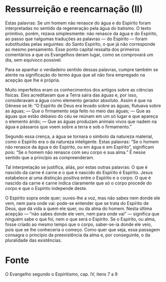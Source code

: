 # Ressurreição e reencarnação (II)

Estas palavras: Se um homem não renasce do água e do Espírito foram interpretadas no sentido da regeneração pela água do batismo. O texto primitivo, porém, rezava simplesmente: não renasce da água e do Espírito, ao passo que nalgumas traduções as palavras — do Espírito — foram substituídas pelas seguintes: do Santo Espírito, o que já não corresponde ao mesmo pensamento. Esse ponto capital ressalta dos primeiros comentários a que os Evangelhos deram lugar, como se comprovará um dia, sem equívoco possível. 

Para se apanhar o verdadeiro sentido dessas palavras, cumpre também se atente na significação do termo água que ali não fora empregado na acepção que lhe é própria.

Muito imperfeitos eram os conhecimentos dos antigos sobre as ciências físicas. Eles acreditavam que a Terra saíra das águas e, por isso, consideravam a água como elemento gerador absoluto. Assim é que na Gênese se lê: “O Espírito de Deus era levado sobre as águas; flutuava sobre as águas; — Que o firmamento seja feito no meio das águas; — Que as águas que estão debaixo do céu se reúnam em um só lugar e que apareça o elemento árido; — Que as águas produzam animais vivos que nadem na água e pássaros que voem sobre a terra e sob o firmamento.” 

Segundo essa crença, a água se tornara o símbolo da natureza material, como o Espírito era o da natureza inteligente. Estas palavras: “Se o homem não renasce da água e do Espírito, ou em água e em Espírito”, significam pois: “Se o homem não renasce com seu corpo e sua alma.” É nesse sentido que a princípio as compreenderam.

Tal interpretação se justifica, aliás, por estas outras palavras: O que é nascido da carne é carne e o que é nascido do Espírito é Espírito. Jesus estabelece aí uma distinção positiva entre o Espírito e o corpo. O que é nascido da carne é carne indica claramente que só o corpo procede do corpo e que o Espírito independe deste.

O Espírito sopra onde quer; ouves-lhe a voz, mas não sabes nem donde ele vem, nem para onde vai: pode-se entender que se trata do Espírito de Deus, que dá vida a quem ele quer, ou da alma do homem. Nesta última acepção — “não sabes donde ele vem, nem para onde vai” — significa que ninguém sabe o que foi, nem o que será o Espírito. Se o Espírito, ou alma, fosse criado ao mesmo tempo que o corpo, saber-se-ia donde ele veio, pois que se lhe conheceria o começo. Como quer que seja, essa passagem consagra o princípio da preexistência da alma e, por conseguinte, o da pluralidade das existências.

# Fonte
O Evangelho segundo o Espiritismo, cap. IV, itens 7 a 9
